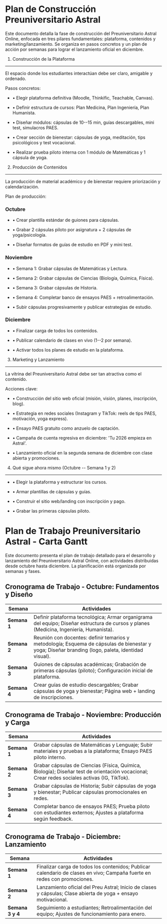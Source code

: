 Plan de Construcción Preuniversitario Astral
============================================

Este documento detalla la fase de construcción del Preuniversitario
Astral Online, enfocada en tres pilares fundamentales: plataforma,
contenidos y marketing/lanzamiento. Se organiza en pasos concretos y un
plan de acción por semanas para lograr el lanzamiento oficial en
diciembre.

1. Construcción de la Plataforma
--------------------------------

El espacio donde los estudiantes interactúan debe ser claro, amigable y
ordenado.

Pasos concretos:

-   • Elegir plataforma definitiva (Moodle, Thinkific, Teachable,
    Canvas).

-   • Definir estructura de cursos: Plan Medicina, Plan Ingeniería, Plan
    Humanista.

-   • Diseñar módulos: cápsulas de 10--15 min, guías descargables, mini
    test, simulacros PAES.

-   • Crear sección de bienestar: cápsulas de yoga, meditación, tips
    psicológicos y test vocacional.

-   • Realizar prueba piloto interna con 1 módulo de Matemáticas y 1
    cápsula de yoga.

2. Producción de Contenidos
---------------------------

La producción de material académico y de bienestar requiere priorización
y calendarización.

Plan de producción:

### Octubre

-   • Crear plantilla estándar de guiones para cápsulas.

-   • Grabar 2 cápsulas piloto por asignatura + 2 cápsulas de
    yoga/psicología.

-   • Diseñar formatos de guías de estudio en PDF y mini test.

### Noviembre

-   • Semana 1: Grabar cápsulas de Matemáticas y Lectura.

-   • Semana 2: Grabar cápsulas de Ciencias (Biología, Química, Física).

-   • Semana 3: Grabar cápsulas de Historia.

-   • Semana 4: Completar banco de ensayos PAES + retroalimentación.

-   • Subir cápsulas progresivamente y publicar estrategias de estudio.

### Diciembre

-   • Finalizar carga de todos los contenidos.

-   • Publicar calendario de clases en vivo (1--2 por semana).

-   • Activar todos los planes de estudio en la plataforma.

3. Marketing y Lanzamiento
--------------------------

La vitrina del Preuniversitario Astral debe ser tan atractiva como el
contenido.

Acciones clave:

-   • Construcción del sitio web oficial (misión, visión, planes,
    inscripción, blog).

-   • Estrategia en redes sociales (Instagram y TikTok: reels de tips
    PAES, motivación, yoga express).

-   • Ensayo PAES gratuito como anzuelo de captación.

-   • Campaña de cuenta regresiva en diciembre: \'Tu 2026 empieza en
    Astral\'.

-   • Lanzamiento oficial en la segunda semana de diciembre con clase
    abierta y promociones.

4. Qué sigue ahora mismo (Octubre -- Semana 1 y 2)
--------------------------------------------------

-   • Elegir la plataforma y estructurar los cursos.

-   • Armar plantillas de cápsulas y guías.

-   • Construir el sitio web/landing con inscripción y pago.

-   • Grabar las primeras cápsulas piloto.

Plan de Trabajo Preuniversitario Astral - Carta Gantt
=====================================================

Este documento presenta el plan de trabajo detallado para el desarrollo
y lanzamiento del Preuniversitario Astral Online, con actividades
distribuidas desde octubre hasta diciembre. La planificación está
organizada por semanas y fases.

## Cronograma de Trabajo - Octubre: Fundamentos y Diseño

| Semana | Actividades |
|--------|-------------|
| **Semana 1** | Definir plataforma tecnológica; Armar organigrama del equipo; Diseñar estructura de cursos y planes (Medicina, Ingeniería, Humanista). |
| **Semana 2** | Reunión con docentes: definir temarios y metodología; Esquema de cápsulas de bienestar y yoga; Diseñar branding (logo, paleta, identidad visual). |
| **Semana 3** | Guiones de cápsulas académicas; Grabación de primeras cápsulas (piloto); Configuración inicial de plataforma. |
| **Semana 4** | Crear guías de estudio descargables; Grabar cápsulas de yoga y bienestar; Página web + landing de inscripciones. |

## Cronograma de Trabajo - Noviembre: Producción y Carga

| Semana | Actividades |
|--------|-------------|
| **Semana 1** | Grabar cápsulas de Matemáticas y Lenguaje; Subir materiales y pruebas a la plataforma; Ensayo PAES piloto interno. |
| **Semana 2** | Grabar cápsulas de Ciencias (Física, Química, Biología); Diseñar test de orientación vocacional; Crear redes sociales activas (IG, TikTok). |
| **Semana 3** | Grabar cápsulas de Historia; Subir cápsulas de yoga y bienestar; Publicar cápsulas promocionales en redes. |
| **Semana 4** | Completar banco de ensayos PAES; Prueba piloto con estudiantes externos; Ajustes a plataforma según feedback. |

## Cronograma de Trabajo - Diciembre: Lanzamiento

| Semana | Actividades |
|--------|-------------|
| **Semana 1** | Finalizar carga de todos los contenidos; Publicar calendario de clases en vivo; Campaña fuerte en redes con promociones. |
| **Semana 2** | Lanzamiento oficial del Preu Astral; Inicio de clases y cápsulas; Clase abierta de yoga + ensayo motivacional. |
| **Semana 3 y 4** | Seguimiento a estudiantes; Retroalimentación del equipo; Ajustes de funcionamiento para enero. |
